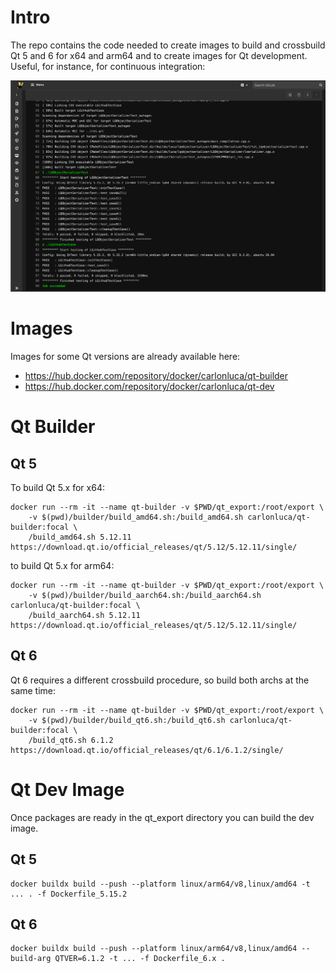 # Intro

The repo contains the code needed to create images to build and crossbuild Qt 5 and 6 for x64 and arm64 and to create images for Qt development. Useful, for instance, for continuous integration:

![gitlab CI](shot.png)

# Images

Images for some Qt versions are already available here:

* https://hub.docker.com/repository/docker/carlonluca/qt-builder
* https://hub.docker.com/repository/docker/carlonluca/qt-dev

# Qt Builder

## Qt 5

To build Qt 5.x for x64:

```
docker run --rm -it --name qt-builder -v $PWD/qt_export:/root/export \
    -v $(pwd)/builder/build_amd64.sh:/build_amd64.sh carlonluca/qt-builder:focal \
    /build_amd64.sh 5.12.11 https://download.qt.io/official_releases/qt/5.12/5.12.11/single/
```

to build Qt 5.x for arm64:

```
docker run --rm -it --name qt-builder -v $PWD/qt_export:/root/export \
    -v $(pwd)/builder/build_aarch64.sh:/build_aarch64.sh carlonluca/qt-builder:focal \
    /build_aarch64.sh 5.12.11 https://download.qt.io/official_releases/qt/5.12/5.12.11/single/
```

## Qt 6

Qt 6 requires a different crossbuild procedure, so build both archs at the same time:

```
docker run --rm -it --name qt-builder -v $PWD/qt_export:/root/export \
    -v $(pwd)/builder/build_qt6.sh:/build_qt6.sh carlonluca/qt-builder:focal \
    /build_qt6.sh 6.1.2 https://download.qt.io/official_releases/qt/6.1/6.1.2/single/
```

# Qt Dev Image

Once packages are ready in the qt_export directory you can build the dev image.

## Qt 5

```
docker buildx build --push --platform linux/arm64/v8,linux/amd64 -t ... . -f Dockerfile_5.15.2
```

## Qt 6

```
docker buildx build --push --platform linux/arm64/v8,linux/amd64 --build-arg QTVER=6.1.2 -t ... -f Dockerfile_6.x .
```